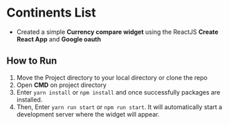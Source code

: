 # Continents List

- Created a simple **Currency compare widget** using the ReactJS **Create React App** and **Google oauth**

## How to Run

1. Move the Project directory to your local directory or clone the repo
2. Open **CMD** on project directory
3. Enter `yarn install` or `npm install` and once successfully packages are installed.
4. Then, Enter `yarn run start` or `npm run start`. It will automatically start a development server where the widget will appear.
